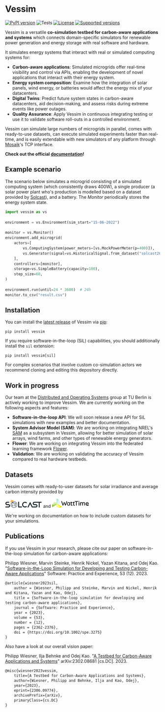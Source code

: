 # Vessim

[![PyPI version](https://img.shields.io/pypi/v/vessim.svg?color=52c72b)](https://pypi.org/project/vessim/)
![Tests](https://github.com/dos-group/vessim/actions/workflows/linting-and-testing.yml/badge.svg)
[![License](https://img.shields.io/pypi/l/vessim.svg)](https://pypi.org/project/vessim/)
[![Supported versions](https://img.shields.io/pypi/pyversions/vessim.svg)](https://pypi.org/project/vessim/)

Vessim is a versatile **co-simulation testbed for carbon-aware applications and systems** which connects domain-specific simulators for renewable power generation and energy storage with real software and hardware.

It simulates energy systems that interact with real or simulated computing systems for:

- **Carbon-aware applications**: Simulated microgrids offer real-time visibility and control via APIs, enabling the development of novel applications that interact with their energy system.
- **Energy system composition**: Examine how the integration of solar panels, wind energy, or batteries would affect the energy mix of your datacenters.
- **Digital Twins**: Predict future system states in carbon-aware datacenters, aid decision-making, and assess risks during extreme events like power outages.
- **Quality Assurance**: Apply Vessim in continuous integrating testing or use it to validate software roll-outs in a controlled environment.

Vessim can simulate large numbers of microgrids in parallel, comes with ready-to-use datasets, can execute simulated experiments faster than real-time, and is easily extendable with new simulators of any platform through [Mosaik](https://mosaik.offis.de)'s TCP interface.

**Check out the official [documentation](https://vessim.readthedocs.io/en/latest/)!**

## Example scenario

The scenario below simulates a microgrid consisting of a simulated computing system (which consistently draws 400W), a single producer (a solar power plant who's production is modelled based on a dataset provided by [Solcast](https://solcast.com/)), and a battery. The *Monitor* periodically stores the energy system state.

```python
import vessim as vs

environment = vs.Environment(sim_start="15-06-2022")

monitor = vs.Monitor()
environment.add_microgrid(
    actors=[
        vs.ComputingSystem(power_meters=[vs.MockPowerMeter(p=400)]),
        vs.Generator(signal=vs.HistoricalSignal.from_dataset("solcast2022_global"), column="Berlin"),
    ],
    controllers=[monitor],
    storage=vs.SimpleBattery(capacity=100),
    step_size=60,
)

environment.run(until=24 * 3600)  # 24h
monitor.to_csv("result.csv")
```


## Installation

You can install the [latest release](https://pypi.org/project/vessim/) of Vessim 
via [pip](https://pip.pypa.io/en/stable/quickstart/):

```
pip install vessim
```

If you require software-in-the-loop (SiL) capabilities, you should additionally install the `sil` extension:

```
pip install vessim[sil]
```

For complex scenarios that involve custom co-simulation actors we recommend cloning and editing this depository directly.


## Work in progress

Our team at the [Distributed and Operating Systems](https://distributedsystems.berlin/) group at TU Berlin is actively working to improve Vessim.
We are currently working on the following aspects and features:

- **Software-in-the-loop API**: We will soon release a new API for SiL simulations with new examples and better documentation.
- **System Advisor Model (SAM)**: We are working on integrating NREL's [SAM](https://sam.nrel.gov/) as a subsystem in Vessim, allowing for better simulation of solar arrays, wind farms, and other types of renewable energy generators.
- **Flower**: We are working on integrating Vessim into the federated learning framework [Flower](https://flower.ai).
- **Validation**: We are working on validating the accuracy of Vessim compared to real hardware testbeds.


## Datasets

Vessim comes with ready-to-user datasets for solar irradiance and average carbon intensity provided by

<p float="left">
  <img src="docs/_static/solcast_logo.png" width="120" />
  <span> and </span>
  <img src="docs/_static/watttime_logo.png" width="120" />
</p>

We're working on documentation on how to include custom datasets for your simulations.


## Publications

If you use Vessim in your research, please cite our paper on software-in-the-loop simulation for carbon-aware applications:

Philipp Wiesner, Marvin Steinke, Henrik Nickel, Yazan Kitana, and Odej Kao. "[Software-in-the-Loop Simulation for Developing and Testing Carbon-Aware Applications](https://doi.org/10.1002/spe.3275)" Software: Practice and Experience, 53 (12). 2023.

```
@article{wiesner2023sil,
    author = {Wiesner, Philipp and Steinke, Marvin and Nickel, Henrik and Kitana, Yazan and Kao, Odej},
    title = {Software-in-the-loop simulation for developing and testing carbon-aware applications},
    journal = {Software: Practice and Experience},
    year = {2023},
    volume = {53},
    number = {12},
    pages = {2362-2376},
    doi = {https://doi.org/10.1002/spe.3275}
}
```

Also have a look at our overall vision paper:

Philipp Wiesner, Ilja Behnke and Odej Kao. "[A Testbed for Carbon-Aware Applications and Systems](https://arxiv.org/pdf/2306.09774.pdf)" arXiv:2302.08681 [cs.DC]. 2023.

```
@misc{wiesner2023vessim,
    title={A Testbed for Carbon-Aware Applications and Systems}, 
    author={Wiesner, Philipp and Behnke, Ilja and Kao, Odej},
    year={2023},
    eprint={2306.09774},
    archivePrefix={arXiv},
    primaryClass={cs.DC}
}
```
